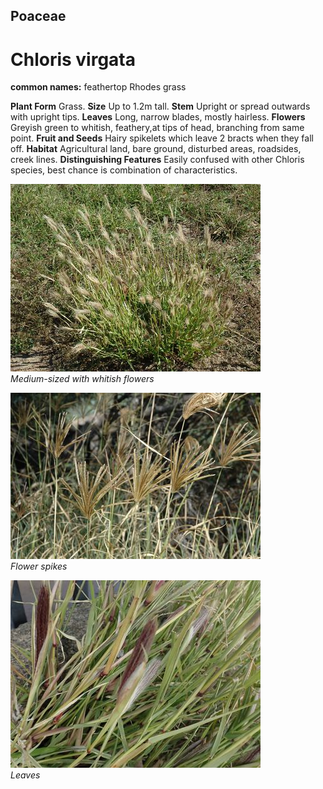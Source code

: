 ## Poaceae
# Chloris virgata
**common names:** feathertop Rhodes grass

**Plant Form** Grass. **Size** Up to 1.2m tall. **Stem** Upright or spread outwards with upright tips. **Leaves** Long, narrow blades, mostly hairless. **Flowers** Greyish green to whitish, feathery,at tips of head, branching from same point. **Fruit and Seeds** Hairy spikelets which leave 2 bracts when they fall off. **Habitat** Agricultural land, bare ground, disturbed areas, roadsides, creek lines. **Distinguishing Features** Easily confused with other Chloris species, best chance is combination of characteristics.


![Medium-sized with whitish flowers](3733_P4280186.jpg)  
 *Medium-sized with whitish flowers* 

![Flower spikes](18790_Chloris-virgata03.jpg)  
 *Flower spikes* 

![Leaves](3223_P6093152.jpg)  
 *Leaves* 

